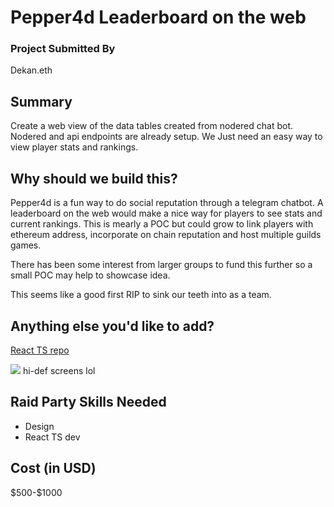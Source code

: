 # Pepper4d Leaderboard on the web

### Project Submitted By

Dekan.eth

## Summary

Create a web view of the data tables created from nodered chat bot. Nodered and api endpoints are already setup. We Just need an easy way to view player stats and rankings. 

## Why should we build this?

Pepper4d is a fun way to do social reputation through a telegram chatbot. A leaderboard on the web would make a nice way for players to see stats and current rankings. This is mearly a POC but could grow to link players with ethereum address, incorporate on chain reputation and host multiple guilds games.

There has been some interest from larger groups to fund this further so a small POC may help to showcase idea.

This seems like a good first RIP to sink our teeth into as a team.

## Anything else you'd like to add?

[React TS repo](https://github.com/odyssy-automaton/pepper4d-web)

![](https://i.imgur.com/DeeaOwH.jpg)
hi-def screens lol

## Raid Party Skills Needed

- Design
- React TS dev

## Cost (in USD)

\$500-$1000